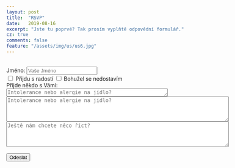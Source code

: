 ```yaml
---
layout: post
title:  "RSVP"
date:   2019-08-16
excerpt: "Jste tu poprvé? Tak prosím vyplňtě odpovědní formulář."
cz: true
comments: false
feature: "/assets/img/us/us6.jpg"
---
```

<br/>
<form action="http://getsimpleform.com/messages?form_api_token=e184e367746131b0bf2461bad87f8cd4" method="post">
<label for='name'>Jméno:       </label><input type='text' id='name' name='name' placeholder='Vaše Jméno'/><br/>
<div class="checkbox"><label><input type="checkbox" name='contact' value='Yes'>  Přijdu s radostí
<input type="checkbox" name='contact' value='No'>  Bohužel se nedostavím <br/></label></div>
Přijde někdo s Vámi:  <textarea id='message' name='message' placeholder='Intolerance nebo alergie na jídlo?' rows='1' cols='50'></textarea><br/>
<textarea id='message' name='message' placeholder='Intolerance nebo alergie na jídlo?' rows='4' cols='70'></textarea><br/>
<textarea id='message' name='message' placeholder='Ještě nám chcete něco říct?' rows='4' cols='70'></textarea><br/><br/>
<input type='submit' value='Odeslat'/>
<input type="hidden" name="redirect_to" value="https://helena-benoit.github.io/"/>	
</form>
